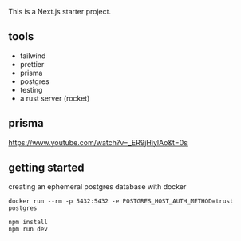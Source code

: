 This is a Next.js starter project.

## tools

- tailwind
- prettier
- prisma
- postgres
- testing
- a rust server (rocket)

## prisma
https://www.youtube.com/watch?v=_ER9jHiylAo&t=0s

## getting started

creating an ephemeral postgres database with docker
```
docker run --rm -p 5432:5432 -e POSTGRES_HOST_AUTH_METHOD=trust postgres
```

```
npm install
npm run dev
```


